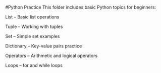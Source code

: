 #Python Practice
This folder includes basic Python topics for beginners:

List – Basic list operations

Tuple – Working with tuples

Set – Simple set examples

Dictionary – Key-value pairs practice

Operators – Arithmetic and logical operators

Loops – for and while loops
